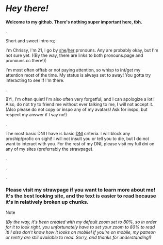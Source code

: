 # ***Hey there!***

**Welcome to my github. There's nothing super important here, tbh.**

.

Short and sweet intro rq; 

I'm Chrissy, I'm 21, I go by [she](https://en.pronouns.page/@Chrissybeans)/[her](https://pronouns.cc/@Chrispybeans) pronouns. Any are probably okay, but I'm not sure yet. ((By the way, there are links to both pronouns.page and pronouns.cc there!))

I'm most often offtab or not paying attention, so whisp to int/get my attention most of the time. My status is always set to away! You gotta try interacting to see if I'm there.

.

BYI, I'm often quiet! I'm also often very forgetful, and I can apologize a lot! Also, do not try to friend me without ever talking to me, I will not accept it. (Also please do not copy or inspo any of my avatars! Ask for inspo, but respect my answer if I say no!)

.

The most basic DNI I have is basic [DNI](https://dni-criteria.carrd.co/) criteria. I will block any proship/profic on sight! I will not insult you or tell you to die, but I do not want to interact with you. For the rest of my DNI, please visit my full dni on any of my sites (preferrably the strawpage).

.

.

.

### Please visit my strawpage if you want to learn more about me! It's the best looking site, and the text is easier to read because it's in relatively broken up chunks. 

>[!NOTE]
*(By the way, it's been created with my default zoom set to 80%, so in order for it to look right, you unfortunately have to set your zoom to 80% to read it! I also don't know how it looks on mobile! If you're on mobile, my patreon or rentry are still available to read. Sorry, and thanks for understanding!)*
